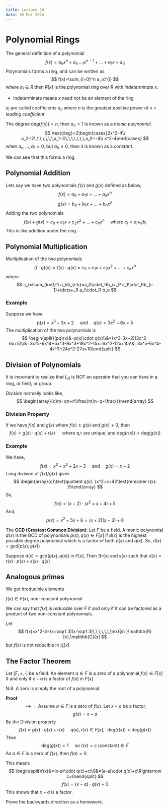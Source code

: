 ```yaml
---
title: Lecture 10
date: 18 Mar 2024
---
```

# Polynomial Rings
The general definition of a polynomial
$$
f(x)=a_nx^n+a_{n-1}x^{n-1}+\dots+a_1x+a_0
$$
Polynomials forms a ring, and can be written as 
$$
f(x)=\sum_{i=0}^n a_ix^{i}
$$
where $a_i\in R$ then $R[x]$ is the polynomial ring over R with *indeterminate* $x$.
- Indeterminate means $x$ need not be an element of the ring

$a_i$ are called coefficients
$a_n$ where $n$ is the greatest positive power of $x\rightarrow$ *leading coefficient*

The degree $\text{deg}(f(x))=n$, then $a_n=1$ is known as a *monic polynomial*.
$$
\text{deg}=2\begin{cases}2x^2-4\\ a_2=2\,\,\,\,\,\,\,a_1=0\,\,\,\,\,\,\,a_0=-4\\ x^2-4\end{cases}
$$
when $a_n,\dots,a_1=0$, but $a_0\ne 0$, then it is known as a *constant*.

We can see that this forms a ring.
## Polynomial Addition
Lets say we have two polynomials $f(x)$ and $g(x)$ defined as below,
$$
f(x)=a_0+a_1x+\dots+a_nx^n
$$
$$
g(x)=b_0+b_1x+\dots+b_nx^n
$$
Adding the two polynomials
$$
f(x)+g(x)=c_0+c_1x+c_2x^2+\dots+c_nx^n\,\,\,\,\,\,\,\,\text{where }c_i=a_i+_Rb_i
$$
This is like addition under the ring.
## Polynomial Multiplication
Multiplication of the two polynomials
$$
(f\cdot g)(x)=f(x)\cdot g(x)=c_0+c_1x+c_2x^2+\dots+c_nx^n
$$
where
$$
c_i=\sum_{k=0}^i a_kb_{i-k}=a_0\cdot_Rb_i+_P a_1\cdot_Rb_{i-1}+\dots+_R a_i\cdot_R b_o
$$

### Example
Suppose we have
$$
p(x)=x^3-3x+2\,\,\,\,\,\,\,\text{ and }\,\,\,\,\,\, q(x)=3x^2-6x+5
$$
The multiplication of the two polynomials is 
$$
\begin{split}(pq)(x)&=p(x)\cdot q(x)\\&=(x^3-3x+2)(3x^2-6x+5)\\&=3x^5-6x^4+5x^3-9x^3+18x^2-15x+6x^2-12x+10\\&=3x^5-6x^4-4x^3+24x^2-27x+10\end{split}
$$
## Division of Polynomials
It is important to realize that $L_D$ is NOT an operator that you can have in a ring, or field, or group.

Division normally looks like,
$$
\begin{array}{c}m=qn+r\\\frac{m}n=q+\frac{r}n\end{array}
$$
### Division Property
If we have $f(x)$ and $g(x)$ where $f(x)\ge g(x)$ and $g(x)\ne 0$, then
$$
f(x)=g(x)\cdot q(x)+r(x)\,\,\,\,\,\,\,\,\text{ where q,r are unique, and deg}(r(x))<\text{deg}(g(x))
$$
### Example
We have,
$$
f(x)=x^3-x^2+2x-3\,\,\,\,\,\,\,\text{ and }\,\,\,\,\,\, g(x)=x-2
$$
Long division of $f(x)/g(x)$ gives
$$
\begin{array}{c}\text{quotient q(x): }x^2+x+4\\\text{remainer r(x): }5\end{array}
$$
So,
$$
f(x)=(x-2)\cdot(x^2+x+4)+5
$$
And,
$$
p(x)=x^2+5x+6=(x+2)(x+3)+0
$$

The **GCD (Greatest Common Division)**: Let $F$ be a field. A monic polynomial $d(x)$ is the GCD of polynomials $p(x),q(x)\in F[x]$ if $d(x)$ is the highest possible degree polynomial which is a factor of both $p(x)$ and $q(x)$.
So, $d(x)=\text{gcd}(p(x),q(x))$

Suppose $d(x)=\text{gcd}(p(x),q(x))$ in $F[x]$,
Then $\exists\, r(x)$ and $s(x)$ such that $d(x)=r(x)\cdot p(x)+s(x)\cdot q(x)$

## Analogous primes
We get irreducible elements 

$f(x)\in F(x)$, non-constant polynomial

We can say that $f(x)$ is *reducible* over $F$ if and only if it can be factored as a product of two non-constant polynomials.

Let 
$$
f(x)=x^2-3=(x+\sqrt 3)(x-\sqrt 3)\,\,\,\,\,\,\text{in }\mathbb{R}[x],\mathbb{C}[x]
$$
but $f(x)$ is not reducible in $\mathbb{Q}[x]$
## The Factor Theorem
Let $[F,+,\cdot]$ be a field. An element $a\in F$ is a *zero* of a polynomial $f(x)\in F[x]$ if and only if $x-a$ is a factor of $f(x)$ in $F[x]$

N.B. A zero is simply the root of a polynomial. 

**Proof**
$$
\implies: \text{ Assume $a\in F$ is a zero of $f(x)$. Let $x-a$ be a factor,}
$$
$$
g(x)=x-a
$$
By the Division property
$$
f(x)=g(x)\cdot q(x)+r(x)\,\,\,\,\,\,\,\, q(x), r(x)\in F[x],\,\,\,\,\text{deg}(r(x))<\text{deg}(g(x))
$$
Then
$$
\text{deg}(g(x))=1\,\,\,\,\,\,\,\text{ so }r(x)=c \text{ (constant)}\in F
$$
As $a\in F$ is a zero of $f(x)$, then $f(a)=0$.

This means
$$
\begin{split}f(x)&=(x-a)\cdot q(c)+c\\0&=(a-a)\cdot q(x)+c\Rightarrow c=0\end{split}
$$
$$
f(x)=(x-a)\cdot q(x)+0
$$
This shows that $x-a$ is a factor. 

Prove the backwards direction as a homework.




